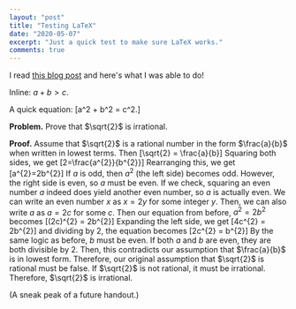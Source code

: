 ```yaml
---
layout: "post"
title: "Testing LaTeX"
date: "2020-05-07"
excerpt: "Just a quick test to make sure LaTeX works."
comments: true
---
```

I read [this blog post](http://flennerhag.com/2017-01-14-latex/) and here's what I was able to do!

Inline: $a+b>c$.

A quick equation:
\[a^2 + b^2 = c^2.\]

$\textbf{Problem.}$ Prove that $\sqrt{2}$ is irrational.

$\textbf{Proof.}$ Assume that $\sqrt{2}$ is a rational number in the form $\frac{a}{b}$ when written in lowest terms. Then
\[\sqrt{2} = \frac{a}{b}\]
Squaring both sides, we get
\[2=\frac{a^{2}}{b^{2}}\] Rearranging this, we get
\[a^{2}=2b^{2}\]
If $a$ is odd, then $a^{2}$ (the left side) becomes odd. However, the right side is even, so $a$ must be even. If we check, squaring an even number $a$ indeed does yield another even number, so $a$ is actually even. We can write an even number $x$ as $x = 2y$ for some integer $y$. Then, we can also write $a$ as $a = 2c$ for some $c$. Then our equation from before, $a^{2} = 2b^{2}$ becomes
\[(2c)^{2} = 2b^{2}\]
Expanding the left side, we get
\[4c^{2} = 2b^{2}\]
and dividing by 2, the equation becomes
\[2c^{2} = b^{2}\]
By the same logic as before, $b$ must be even. If both $a$ and $b$ are even, they are both divisible by 2. Then, this contradicts our assumption that $\frac{a}{b}$ is in lowest form. Therefore, our original assumption that $\sqrt{2}$ is rational must be false. If $\sqrt{2}$ is not rational, it must be irrational. Therefore, $\sqrt{2}$ is irrational.

(A sneak peak of a future handout.)
